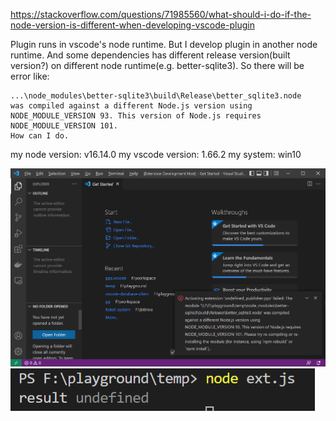 https://stackoverflow.com/questions/71985560/what-should-i-do-if-the-node-version-is-different-when-developing-vscode-plugin

Plugin runs in vscode's node runtime.
But I develop plugin in another node runtime.
And some dependencies has different release version(built version?) on different node runtime(e.g. better-sqlite3).
So there will be error like:

```
...\node_modules\better-sqlite3\build\Release\better_sqlite3.node
was compiled against a different Node.js version using
NODE_MODULE_VERSION 93. This version of Node.js requires
NODE_MODULE_VERSION 101.
How can I do.
```

my node version: v16.14.0
my vscode version: 1.66.2
my system: win10

![error in vscode](https://raw.githubusercontent.com/daGaiGuanYu/temp/vscode20220424/err_in_vscode.png)
![out of vscode](https://raw.githubusercontent.com/daGaiGuanYu/temp/vscode20220424/out_of_vscode.png)

